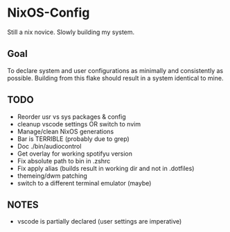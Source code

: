 # NixOS-Config
Still a nix novice. Slowly building my system.

## Goal
  To declare system and user configurations as minimally and consistently as possible. Building from this flake should result in a system identical to mine.

## TODO
* Reorder usr vs sys packages & config
* cleanup vscode settings OR switch to nvim
* Manage/clean NixOS generations 
* Bar is TERRIBLE (probably due to grep)
* Doc ./bin/audiocontrol
* Get overlay for working spotifyu version
* Fix absolute path to bin in .zshrc
* Fix apply alias (builds result in working dir and not in .dotfiles)
* themeing/dwm patching
* switch to a different terminal emulator (maybe)

## NOTES
* vscode is partially declared (user settings are imperative)
